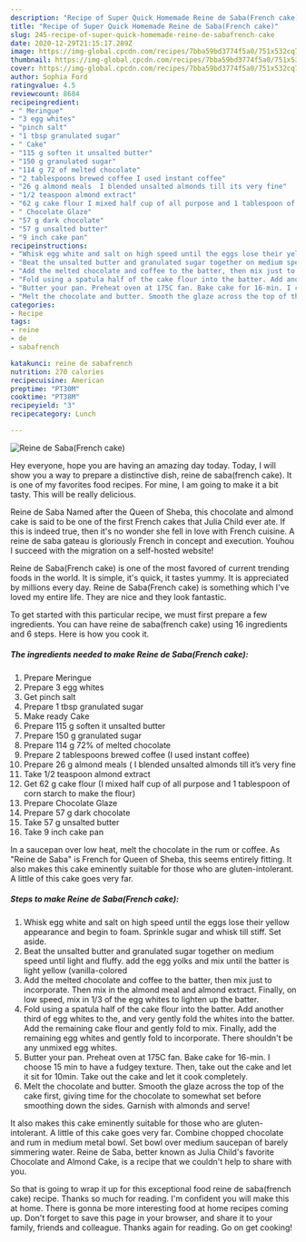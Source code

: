 ```yaml
---
description: "Recipe of Super Quick Homemade Reine de Saba(French cake)"
title: "Recipe of Super Quick Homemade Reine de Saba(French cake)"
slug: 245-recipe-of-super-quick-homemade-reine-de-sabafrench-cake
date: 2020-12-29T21:15:17.289Z
image: https://img-global.cpcdn.com/recipes/7bba59bd3774f5a0/751x532cq70/reine-de-sabafrench-cake-recipe-main-photo.jpg
thumbnail: https://img-global.cpcdn.com/recipes/7bba59bd3774f5a0/751x532cq70/reine-de-sabafrench-cake-recipe-main-photo.jpg
cover: https://img-global.cpcdn.com/recipes/7bba59bd3774f5a0/751x532cq70/reine-de-sabafrench-cake-recipe-main-photo.jpg
author: Sophia Ford
ratingvalue: 4.5
reviewcount: 8684
recipeingredient:
- " Meringue"
- "3 egg whites"
- "pinch salt"
- "1 tbsp granulated sugar"
- " Cake"
- "115 g soften it unsalted butter"
- "150 g granulated sugar"
- "114 g 72 of melted chocolate"
- "2 tablespoons brewed coffee I used instant coffee"
- "26 g almond meals  I blended unsalted almonds till its very fine"
- "1/2 teaspoon almond extract"
- "62 g cake flour I mixed half cup of all purpose and 1 tablespoon of corn starch to make the flour"
- " Chocolate Glaze"
- "57 g dark chocolate"
- "57 g unsalted butter"
- "9 inch cake pan"
recipeinstructions:
- "Whisk egg white and salt on high speed until the eggs lose their yellow appearance and begin to foam. Sprinkle sugar and whisk till stiff. Set aside."
- "Beat the unsalted butter and granulated sugar together on medium speed until light and fluffy. add the egg yolks and mix until the batter is light yellow (vanilla-colored"
- "Add the melted chocolate and coffee to the batter, then mix just to incorporate. Then mix in the almond meal and almond extract. Finally, on low speed, mix in 1/3 of the egg whites to lighten up the batter."
- "Fold using a spatula half of the cake flour into the batter. Add another third of egg whites to the, and very gently fold the whites into the batter. Add the remaining cake flour and gently fold to mix. Finally, add the remaining egg whites and gently fold to incorporate. There shouldn&#39;t be any unmixed egg whites."
- "Butter your pan. Preheat oven at 175C fan. Bake cake for 16-min. I choose 15 min to have a fudgey texture. Then, take out the cake and let it sit for 10min. Take out the cake and let it cook completely."
- "Melt the chocolate and butter. Smooth the glaze across the top of the cake first, giving time for the chocolate to somewhat set before smoothing down the sides. Garnish with almonds and serve!"
categories:
- Recipe
tags:
- reine
- de
- sabafrench

katakunci: reine de sabafrench 
nutrition: 270 calories
recipecuisine: American
preptime: "PT30M"
cooktime: "PT38M"
recipeyield: "3"
recipecategory: Lunch

---
```



![Reine de Saba(French cake)](https://img-global.cpcdn.com/recipes/7bba59bd3774f5a0/751x532cq70/reine-de-sabafrench-cake-recipe-main-photo.jpg)

Hey everyone, hope you are having an amazing day today. Today, I will show you a way to prepare a distinctive dish, reine de saba(french cake). It is one of my favorites food recipes. For mine, I am going to make it a bit tasty. This will be really delicious.

Reine de Saba Named after the Queen of Sheba, this chocolate and almond cake is said to be one of the first French cakes that Julia Child ever ate. If this is indeed true, then it&#39;s no wonder she fell in love with French cuisine. A reine de saba gateau is gloriously French in concept and execution. Youhou I succeed with the migration on a self-hosted website!

Reine de Saba(French cake) is one of the most favored of current trending foods in the world. It is simple, it's quick, it tastes yummy. It is appreciated by millions every day. Reine de Saba(French cake) is something which I've loved my entire life. They are nice and they look fantastic.


To get started with this particular recipe, we must first prepare a few ingredients. You can have reine de saba(french cake) using 16 ingredients and 6 steps. Here is how you cook it.

<!--inarticleads1-->

##### The ingredients needed to make Reine de Saba(French cake):

1. Prepare  Meringue
1. Prepare 3 egg whites
1. Get pinch salt
1. Prepare 1 tbsp granulated sugar
1. Make ready  Cake
1. Prepare 115 g soften it unsalted butter
1. Prepare 150 g granulated sugar
1. Prepare 114 g 72% of melted chocolate
1. Prepare 2 tablespoons brewed coffee (I used instant coffee)
1. Prepare 26 g almond meals ( I blended unsalted almonds till it’s very fine
1. Take 1/2 teaspoon almond extract
1. Get 62 g cake flour (I mixed half cup of all purpose and 1 tablespoon of corn starch to make the flour)
1. Prepare  Chocolate Glaze
1. Prepare 57 g dark chocolate
1. Take 57 g unsalted butter
1. Take 9 inch cake pan


In a saucepan over low heat, melt the chocolate in the rum or coffee. As &#34;Reine de Saba&#34; is French for Queen of Sheba, this seems entirely fitting. It also makes this cake eminently suitable for those who are gluten-intolerant. A little of this cake goes very far. 

<!--inarticleads2-->

##### Steps to make Reine de Saba(French cake):

1. Whisk egg white and salt on high speed until the eggs lose their yellow appearance and begin to foam. Sprinkle sugar and whisk till stiff. Set aside.
1. Beat the unsalted butter and granulated sugar together on medium speed until light and fluffy. add the egg yolks and mix until the batter is light yellow (vanilla-colored
1. Add the melted chocolate and coffee to the batter, then mix just to incorporate. Then mix in the almond meal and almond extract. Finally, on low speed, mix in 1/3 of the egg whites to lighten up the batter.
1. Fold using a spatula half of the cake flour into the batter. Add another third of egg whites to the, and very gently fold the whites into the batter. Add the remaining cake flour and gently fold to mix. Finally, add the remaining egg whites and gently fold to incorporate. There shouldn&#39;t be any unmixed egg whites.
1. Butter your pan. Preheat oven at 175C fan. Bake cake for 16-min. I choose 15 min to have a fudgey texture. Then, take out the cake and let it sit for 10min. Take out the cake and let it cook completely.
1. Melt the chocolate and butter. Smooth the glaze across the top of the cake first, giving time for the chocolate to somewhat set before smoothing down the sides. Garnish with almonds and serve!


It also makes this cake eminently suitable for those who are gluten-intolerant. A little of this cake goes very far. Combine chopped chocolate and rum in medium metal bowl. Set bowl over medium saucepan of barely simmering water. Reine de Saba, better known as Julia Child&#39;s favorite Chocolate and Almond Cake, is a recipe that we couldn&#39;t help to share with you. 

So that is going to wrap it up for this exceptional food reine de saba(french cake) recipe. Thanks so much for reading. I'm confident you will make this at home. There is gonna be more interesting food at home recipes coming up. Don't forget to save this page in your browser, and share it to your family, friends and colleague. Thanks again for reading. Go on get cooking!
